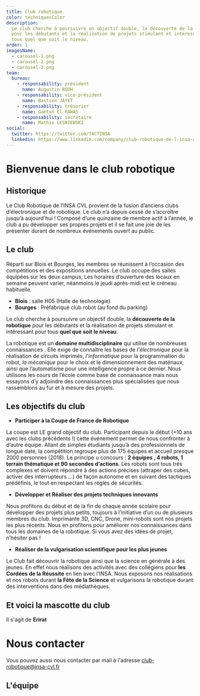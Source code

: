 ```yaml
---
title: Club robotique
color: techniquesColor
description:
  Le club cherche à poursuivre un objectif double, la découverte de la robotique
  pour les débutants et la réalisation de projets stimulant et intéressant pour
  tous quel que soit le niveau.
order: 1
imagesName:
  - carousel-1.png
  - carousel-2.png
  - carousel-3.png
team:
  bureau:
    - responsability: président
      name: Augustin ROUH
    - responsability: vice-président
      name: Bastien JAYET
    - responsability: trésorier
      name: Gaëtan El RAWAS
    - responsability: secrétaire
      name: Mathis LESNIEWSKI
social:
  twitter: https://twitter.com/TACTINSA
  linkedin: https://www.linkedin.com/company/club-robotique-de-l-insa-centre-val-de-loire/
---
```


# Bienvenue dans le club robotique

<campus-center>
  <campus-responsive-image
    folder-name="federation/techniques/club-robotique"
    name="logo.png"
    max-width="400">
  </campus-responsive-image>
</campus-center>

## Historique

Le Club Robotique de l’INSA CVL provient de la fusion d’anciens clubs
d’électronique et de robotique. Le club n’a depuis cessé de s’accroître jusqu’à
aujourd'hui ! Composé d’une quinzaine de membre actif à l’année, le club a pu
développer ses propres projets et il se fait une joie de les présenter durant de
nombreux événements ouvert au public.

## Le club

Réparti sur Blois et Bourges, les membres se réunissent à l’occasion des
compétitions et des expositions annuelles. Le club occupe des salles équipées
sur les deux campus, Les horaires d’ouverture des locaux en semaine peuvent
varier, néanmoins le jeudi après-midi est le créneau habituelle.

- **Blois** : salle H05 (Halle de technologie)
- **Bourges** : Préfabriqué club robot (au fond du parking)

Le club cherche à poursuivre un objectif double, la **découverte de la
robotique** pour les débutants et la réalisation de projets stimulant et
intéressant pour tous **quel que soit le niveau**.

La robotique est un **domaine multidisciplinaire** qui utilise de nombreuses
connaissances . Elle exige de connaître les bases de _l'électronique_ pour la
réalisation de circuits imprimés, _l'informatique_ pour la programmation du
robot, _la mécanique_ pour le choix et le dimensionnement des matériaux, ainsi
que l’automatisme pour une intelligence propre à ce dernier. Nous utilisons les
cours de l’école comme base de connaissance mais nous essayons d’y adjoindre des
connaissances plus spécialisées que nous rassemblons au fur et à mesure des
projets.

<campus-center>
  <campus-carousel :names="imagesName" folder-name="federation/techniques/club-robotique"></campus-carousel>
</campus-center>

## Les objectifs du club

- **Participer à la Coupe de France de Robotique**

La coupe est LE grand objectif du club. Participant depuis le début (+10 ans
avec les clubs précédents !) cette événement permet de nous confronter à d’autre
équipe. Allant de simples étudiants jusqu’à des professionnels de longue date,
la compétition regroupe plus de 175 équipes et accueil presque 2000 personnes
(2018). Le principe u concours : **2 équipes , 4 robots, 1 terrain thématique et
90 secondes d’actions**. Les robots sont tous très complexes et doivent répondre
à des actions précises (attraper des cubes, activer des interrupteurs …) de
façon autonome et en suivant des tactiques prédéfinis, le tout en respectant les
règles de sécurités.

- **Développer et Réaliser des projets techniques innovants**

Nous profitons du début et de la fin de chaque année scolaire pour développer
des projets plus petits, toujours à l’initiative d’un ou de plusieurs membres du
club. Imprimante 3D, CNC, Drone, mini-robots sont nos projets les plus récents.
Nous en profitons pour améliorer nos connaissances dans tous les domaines de la
robotique. Si vous avez des idées de projet, n’hésiter pas !

- **Réaliser de la vulgarisation scientifique pour les plus jeunes**

Le Club fait découvrir la robotique ainsi que la science en générale à des
jeunes. En effet nous réalisons des activités avec des collégiens pour **les
Cordées de la Réussite** en lien avec l’INSA. Nous exposons nos réalisations et
nos robots durant **la Fête de la Science** et vulgarisons la robotique durant
des interventions dans des médiathèques.

## Et voici la mascotte du club

<campus-center>
  <campus-responsive-image
    folder-name="federation/techniques/club-robotique"
    name="mascotte.jpg"
    max-width="200">
  </campus-responsive-image>
</campus-center>

Il s'agit de **Erirat**

# Nous contacter

<campus-social :social="social" :color="color"></campus-social>

Vous pouvez aussi nous contacter par mail à l'adresse [club-robotique@insa-cvl.fr](mailto:club-robotique@insa-cvl.fr)

## L'équipe

<campus-team :team="team" :color="color"></campus-team>